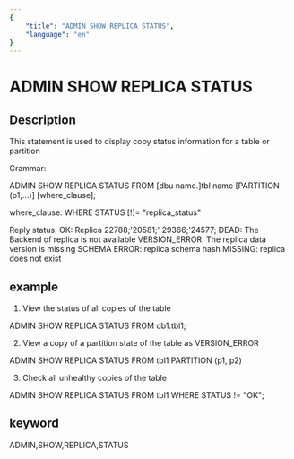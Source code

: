 ```yaml
---
{
    "title": "ADMIN SHOW REPLICA STATUS",
    "language": "en"
}
---
```


# ADMIN SHOW REPLICA STATUS
## Description

This statement is used to display copy status information for a table or partition

Grammar:

ADMIN SHOW REPLICA STATUS FROM [dbu name.]tbl name [PARTITION (p1,...)]
[where_clause];

where_clause:
WHERE STATUS [!]= "replica_status"

Reply status:
OK: Replica 22788;'20581;' 29366;'24577;
DEAD: The Backend of replica is not available
VERSION_ERROR: The replica data version is missing
SCHEMA ERROR: replica schema hash
MISSING: replica does not exist

## example

1. View the status of all copies of the table

ADMIN SHOW REPLICA STATUS FROM db1.tbl1;

2. View a copy of a partition state of the table as VERSION_ERROR

ADMIN SHOW REPLICA STATUS FROM tbl1 PARTITION (p1, p2)


3. Check all unhealthy copies of the table

ADMIN SHOW REPLICA STATUS FROM tbl1
WHERE STATUS != "OK";

## keyword
ADMIN,SHOW,REPLICA,STATUS
